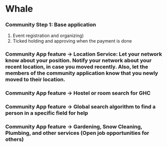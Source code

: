 # Whale

### Community Step 1: Base application
1. Event registration and organizing)
2. Ticked holding and approving when the payment is done


### Community App feature  -> Location Service: Let your network know about your position. Notify your network about your recent location, in case you moved recently. Also, let the members of the community application know that you newly moved to their location.

### Community App feature -> Hostel or room search for GHC
### Community App feature -> Global search algorithm to find a person in a specific field for help
### Community App feature -> Gardening,  Snow Cleaning, Plumbing, and other services (Open job opportunities for others)